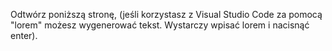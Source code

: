 Odtwórz poniższą stronę, (jeśli korzystasz z Visual Studio Code za pomocą "lorem" możesz wygenerować tekst. Wystarczy wpisać lorem i nacisnąć enter).
